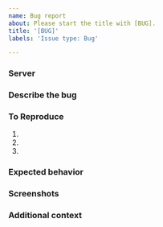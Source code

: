 ```yaml
---
name: Bug report
about: Please start the title with [BUG].
title: '[BUG]'
labels: 'Issue type: Bug'

---
```


### Server
<!-- Which server the bug is on. -->


### Describe the bug
<!-- A clear and concise description of what the bug is. -->


### To Reproduce
<!-- Steps to reproduce the behavior: -->
1. 
2. 
3. 

### Expected behavior
<!-- A clear and concise description of what you expected to happen. -->


### Screenshots
<!-- If applicable, add screenshots to help explain your problem. -->


### Additional context
<!-- Add any other context about the problem here. -->
